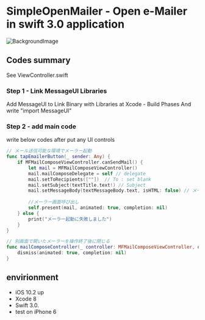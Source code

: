 # SimpleOpenMailer - Open e-Mailer in swift 3.0 application

![BackgroundImage](https://raw.githubusercontent.com/nobinuxlab/SimpleOpenMailer/master/Screenshot01.png)

## Codes summary
See ViewController.swift

### Step 1 - Link MessageUI Libraries
Add MessageUI to Link Binary with Libraries at Xcode - Build Phases
And write "import MessageUI"

### Step 2 - add main code
write below codes after put any UI controls

```swift
// メール送信可能な環境でメーラー起動
func tapEmailerButton(_ sender: Any) {
    if MFMailComposeViewController.canSendMail() {
        let mail = MFMailComposeViewController()
        mail.mailComposeDelegate = self // delegate
        mail.setToRecipients([""])  // To : set blank
        mail.setSubject(textTitle.text!) // Subject
        mail.setMessageBody(textMessageBody.text, isHTML: false) // メール本文
       
        //メーラー画面呼び出し
        self.present(mail, animated: true, completion: nil)
    } else {
        print("メーラー起動に失敗しました")
    }
}

// 別画面で開いたメーラーを操作終了後に閉じる
func mailComposeController(_ controller: MFMailComposeViewController, didFinishWith result: MFMailComposeResult, error: Error?) {
    dismiss(animated: true, completion: nil)
}
```

## envirionment
- iOS 10.2 up
- Xcode 8
- Swift 3.0.
- test on iPhone 6
